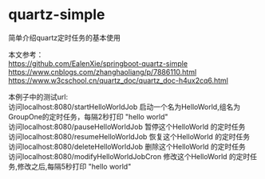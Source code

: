 # quartz-simple
简单介绍quartz定时任务的基本使用

本文参考：  
https://github.com/EalenXie/springboot-quartz-simple  
https://www.cnblogs.com/zhanghaoliang/p/7886110.html  
https://www.w3cschool.cn/quartz_doc/quartz_doc-h4ux2cq6.html  

本例子中的测试url:  
访问localhost:8080/startHelloWorldJob 启动一个名为HelloWorld,组名为GroupOne的定时任务，每隔2秒打印 "hello world"  
访问localhost:8080/pauseHelloWorldJob 暂停这个HelloWorld 的定时任务  
访问localhost:8080/resumeHelloWorldJob 恢复这个HelloWorld 的定时任务  
访问localhost:8080/deleteHelloWorldJob 删除这个HelloWorld 的定时任务  
访问localhost:8080/modifyHelloWorldJobCron 修改这个HelloWorld 的定时任务,修改之后,每隔5秒打印 "hello world"

